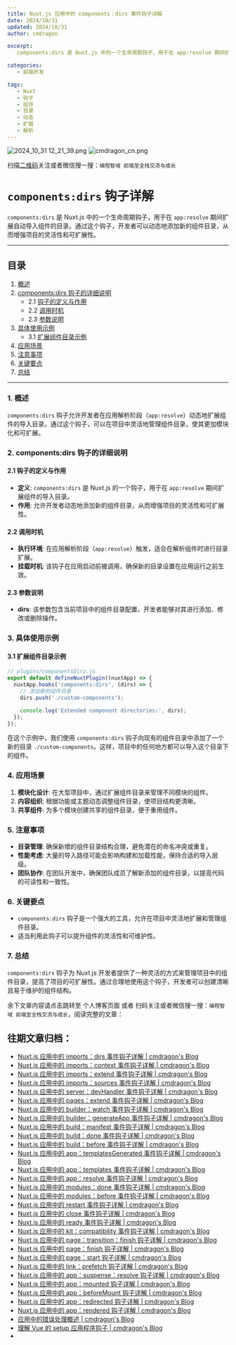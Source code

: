 ```yaml
---
title: Nuxt.js 应用中的 components：dirs 事件钩子详解
date: 2024/10/31
updated: 2024/10/31
author: cmdragon

excerpt:
   components:dirs 是 Nuxt.js 中的一个生命周期钩子，用于在 app:resolve 期间扩展自动导入组件的目录。通过这个钩子，开发者可以动态地添加新的组件目录，从而增强项目的灵活性和可扩展性。

categories:
   - 前端开发

tags:
   - Nuxt
   - 钩子
   - 组件
   - 目录
   - 动态
   - 扩展
   - 解析
---
```


<img src="https://static.amd794.com/blog/images/2024_10_31 12_21_39.png@blog" title="2024_10_31 12_21_39.png" alt="2024_10_31 12_21_39.png"/>

<img src="https://static.amd794.com/blog/images/cmdragon_cn.png" title="cmdragon_cn.png" alt="cmdragon_cn.png"/>


扫描[二维码](https://static.amd794.com/blog/images/cmdragon_cn.png)关注或者微信搜一搜：`编程智域 前端至全栈交流与成长`

# `components:dirs` 钩子详解

`components:dirs` 是 Nuxt.js 中的一个生命周期钩子，用于在 `app:resolve` 期间扩展自动导入组件的目录。通过这个钩子，开发者可以动态地添加新的组件目录，从而增强项目的灵活性和可扩展性。

---

## 目录

1. [概述](#1-概述)
2. [components:dirs 钩子的详细说明](#2-componentsdirs-钩子的详细说明)
   - 2.1 [钩子的定义与作用](#21-钩子的定义与作用)
   - 2.2 [调用时机](#22-调用时机)
   - 2.3 [参数说明](#23-参数说明)
3. [具体使用示例](#3-具体使用示例)
   - 3.1 [扩展组件目录示例](#31-扩展组件目录示例)
4. [应用场景](#4-应用场景)
5. [注意事项](#5-注意事项)
6. [关键要点](#6-关键要点)
7. [总结](#7-总结)

---

### 1. 概述

`components:dirs` 钩子允许开发者在应用解析阶段（`app:resolve`）动态地扩展组件的导入目录。通过这个钩子，可以在项目中灵活地管理组件目录，使其更加模块化和可扩展。

### 2. components:dirs 钩子的详细说明

#### 2.1 钩子的定义与作用

- **定义**: `components:dirs` 是 Nuxt.js 的一个钩子，用于在 `app:resolve` 期间扩展组件的导入目录。
- **作用**: 允许开发者动态地添加新的组件目录，从而增强项目的灵活性和可扩展性。

#### 2.2 调用时机

- **执行环境**: 在应用解析阶段（`app:resolve`）触发，适合在解析组件时进行目录扩展。
- **挂载时机**: 该钩子在应用启动前被调用，确保新的目录设置在应用运行之前生效。

#### 2.3 参数说明

- **dirs**: 该参数包含当前项目中的组件目录配置，开发者能够对其进行添加、修改或删除操作。

### 3. 具体使用示例

#### 3.1 扩展组件目录示例

```javascript
// plugins/componentsDirs.js
export default defineNuxtPlugin((nuxtApp) => {
  nuxtApp.hooks('components:dirs', (dirs) => {
    // 添加新的组件目录
    dirs.push('./custom-components');

    console.log('Extended component directories:', dirs);
  });
});
```

在这个示例中，我们使用 `components:dirs` 钩子向现有的组件目录中添加了一个新的目录 `./custom-components`。这样，项目中的任何地方都可以导入这个目录下的组件。

### 4. 应用场景

1. **模块化设计**: 在大型项目中，通过扩展组件目录来管理不同模块的组件。
2. **内容组织**: 根据功能或主题动态调整组件目录，使项目结构更清晰。
3. **共享组件**: 为多个模块创建共享的组件目录，便于重用组件。

### 5. 注意事项

- **目录管理**: 确保新增的组件目录结构合理，避免潜在的命名冲突或重复。
- **性能考虑**: 大量的导入路径可能会影响构建和加载性能，保持合适的导入层级。
- **团队协作**: 在团队开发中，确保团队成员了解新添加的组件目录，以提高代码的可读性和一致性。

### 6. 关键要点

- `components:dirs` 钩子是一个强大的工具，允许在项目中灵活地扩展和管理组件目录。
- 适当利用此钩子可以提升组件的灵活性和可维护性。

### 7. 总结

`components:dirs` 钩子为 Nuxt.js 开发者提供了一种灵活的方式来管理项目中的组件目录，提高了项目的可扩展性。通过合理地使用这个钩子，开发者可以创建清晰且易于维护的组件结构。

余下文章内容请点击跳转至 个人博客页面 或者 扫码关注或者微信搜一搜：`编程智域 前端至全栈交流与成长`，阅读完整的文章：

## 往期文章归档：

- [Nuxt.js 应用中的 imports：dirs 事件钩子详解 | cmdragon's Blog](https://blog.cmdragon.cn/posts/ddb970c3c508/)
- [Nuxt.js 应用中的 imports：context 事件钩子详解 | cmdragon's Blog](https://blog.cmdragon.cn/posts/95d21c3b16f6/)
- [Nuxt.js 应用中的 imports：extend 事件钩子详解 | cmdragon's Blog](https://blog.cmdragon.cn/posts/002d9daf4c46/)
- [Nuxt.js 应用中的 imports：sources 事件钩子详解 | cmdragon's Blog](https://blog.cmdragon.cn/posts/f4858dcadca1/)
- [Nuxt.js 应用中的 server：devHandler 事件钩子详解 | cmdragon's Blog](https://blog.cmdragon.cn/posts/801ed4ce0612/)
- [Nuxt.js 应用中的 pages：extend 事件钩子详解 | cmdragon's Blog](https://blog.cmdragon.cn/posts/83af28e7c789/)
- [Nuxt.js 应用中的 builder：watch 事件钩子详解 | cmdragon's Blog](https://blog.cmdragon.cn/posts/fa5b7db36d2d/)
- [Nuxt.js 应用中的 builder：generateApp 事件钩子详解 | cmdragon's Blog](https://blog.cmdragon.cn/posts/adc96aee3b3c/)
- [Nuxt.js 应用中的 build：manifest 事件钩子详解 | cmdragon's Blog](https://blog.cmdragon.cn/posts/523de9001247/)
- [Nuxt.js 应用中的 build：done 事件钩子详解 | cmdragon's Blog](https://blog.cmdragon.cn/posts/41dece9c782c/)
- [Nuxt.js 应用中的 build：before 事件钩子详解 | cmdragon's Blog](https://blog.cmdragon.cn/posts/eb2bd3bbfab8/)
- [Nuxt.js 应用中的 app：templatesGenerated 事件钩子详解 | cmdragon's Blog](https://blog.cmdragon.cn/posts/b76b5d553a8b/)
- [Nuxt.js 应用中的 app：templates 事件钩子详解 | cmdragon's Blog](https://blog.cmdragon.cn/posts/ace6c53275c4/)
- [Nuxt.js 应用中的 app：resolve 事件钩子详解 | cmdragon's Blog](https://blog.cmdragon.cn/posts/9ea12f07cc2a/)
- [Nuxt.js 应用中的 modules：done 事件钩子详解 | cmdragon's Blog](https://blog.cmdragon.cn/posts/397fbad66fab/)
- [Nuxt.js 应用中的 modules：before 事件钩子详解 | cmdragon's Blog](https://blog.cmdragon.cn/posts/5b5669bca701/)
- [Nuxt.js 应用中的 restart 事件钩子详解 | cmdragon's Blog](https://blog.cmdragon.cn/posts/25888bf37a0f/)
- [Nuxt.js 应用中的 close 事件钩子详解 | cmdragon's Blog](https://blog.cmdragon.cn/posts/ec1665a791a5/)
- [Nuxt.js 应用中的 ready 事件钩子详解 | cmdragon's Blog](https://blog.cmdragon.cn/posts/37d771762c8f/)
- [Nuxt.js 应用中的 kit：compatibility 事件钩子详解 | cmdragon's Blog](https://blog.cmdragon.cn/posts/52224e8e71ec/)
- [Nuxt.js 应用中的 page：transition：finish 钩子详解 | cmdragon's Blog](https://blog.cmdragon.cn/posts/80acaed2b809/)
- [Nuxt.js 应用中的 page：finish 钩子详解 | cmdragon's Blog](https://blog.cmdragon.cn/posts/2e422732f13a/)
- [Nuxt.js 应用中的 page：start 钩子详解 | cmdragon's Blog](https://blog.cmdragon.cn/posts/9876204f1a7b/)
- [Nuxt.js 应用中的 link：prefetch 钩子详解 | cmdragon's Blog](https://blog.cmdragon.cn/posts/3821d8f8b93e/)
- [Nuxt.js 应用中的 app：suspense：resolve 钩子详解 | cmdragon's Blog](https://blog.cmdragon.cn/posts/aca9f9d7692b/)
- [Nuxt.js 应用中的 app：mounted 钩子详解 | cmdragon's Blog](https://blog.cmdragon.cn/posts/a07f12bddf8c/)
- [Nuxt.js 应用中的 app：beforeMount 钩子详解 | cmdragon's Blog](https://blog.cmdragon.cn/posts/bbdca1e3d9a5/)
- [Nuxt.js 应用中的 app：redirected 钩子详解 | cmdragon's Blog](https://blog.cmdragon.cn/posts/c83b294c7a07/)
- [Nuxt.js 应用中的 app：rendered 钩子详解 | cmdragon's Blog](https://blog.cmdragon.cn/posts/26479872ffdc/)
- [应用中的错误处理概述 | cmdragon's Blog](https://blog.cmdragon.cn/posts/5c9b317a962a/)
- [理解 Vue 的 setup 应用程序钩子 | cmdragon's Blog](https://blog.cmdragon.cn/posts/405db1302a23/)
-

